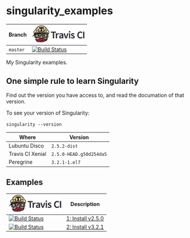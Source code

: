 # singularity_examples

Branch|[![Travis CI logo](pics/TravisCI.png)](https://travis-ci.org)
---|---
`master`|[![Build Status](https://travis-ci.org/richelbilderbeek/singularity.svg?branch=master)](https://travis-ci.org/richelbilderbeek/singularity)

My Singularity examples.

## One simple rule to learn Singularity

Find out the version you have access to, and read the
documation of that version.

To see your version of Singularity:

```
singularity --version
```

Where            |Version
-----------------|-----------------------
Lubuntu Disco    |`2.5.2-dist`
Travis CI Xenial |`2.5.0-HEAD.g50d254da5`
Peregrine        |`3.2.1-1.el7`

## Examples

[![Travis CI logo](pics/TravisCI.png)](https://travis-ci.org)|Description
-------|-----------------------------------------------------
[![Build Status](https://travis-ci.org/richelbilderbeek/singularity_example_1.svg?branch=master)](https://travis-ci.org/richelbilderbeek/singularity_example_1) | [1: Install v2.5.0](https://github.com/richelbilderbeek/singularity_example_1)
[![Build Status](https://travis-ci.org/richelbilderbeek/singularity_example_2.svg?branch=master)](https://travis-ci.org/richelbilderbeek/singularity_example_2) | [2: Install v3.2.1](https://github.com/richelbilderbeek/singularity_example_2)
